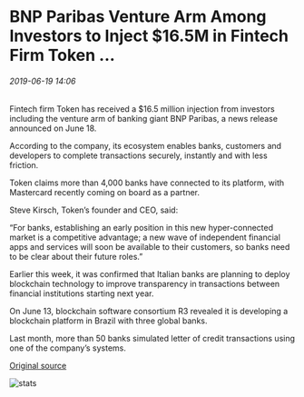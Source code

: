 # BNP Paribas Venture Arm Among Investors to Inject $16.5M in Fintech Firm Token ...

###### 2019-06-19 14:06

Fintech firm Token has received a $16.5 million injection from investors including the venture arm of banking giant BNP Paribas, a news release announced on June 18.

According to the company, its ecosystem enables banks, customers and developers to complete transactions securely, instantly and with less friction.

Token claims more than 4,000 banks have connected to its platform, with Mastercard recently coming on board as a partner.

Steve Kirsch, Token’s founder and CEO, said:

“For banks, establishing an early position in this new hyper-connected market is a competitive advantage; a new wave of independent financial apps and services will soon be available to their customers, so banks need to be clear about their future roles.”

Earlier this week, it was confirmed that Italian banks are planning to deploy blockchain technology to improve transparency in transactions between financial institutions starting next year.

On June 13, blockchain software consortium R3 revealed it is developing a blockchain platform in Brazil with three global banks.

Last month, more than 50 banks simulated letter of credit transactions using one of the company’s systems.

[Original source](https://cointelegraph.com/news/bnp-paribas-venture-arm-among-investors-to-inject-165m-in-fintech-firm-token)

![stats](https://c.statcounter.com/11760860/0/a89fa40b/1/ "stats")